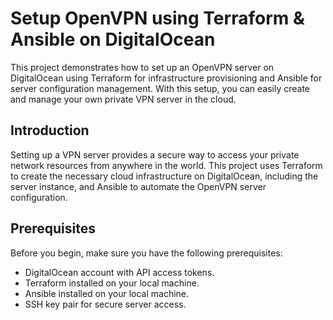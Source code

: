 # Setup OpenVPN using Terraform & Ansible on DigitalOcean


This project demonstrates how to set up an OpenVPN server on DigitalOcean using Terraform for infrastructure provisioning and Ansible for server configuration management. With this setup, you can easily create and manage your own private VPN server in the cloud.


## Introduction

Setting up a VPN server provides a secure way to access your private network resources from anywhere in the world. This project uses Terraform to create the necessary cloud infrastructure on DigitalOcean, including the server instance, and Ansible to automate the OpenVPN server configuration.

## Prerequisites

Before you begin, make sure you have the following prerequisites:

- DigitalOcean account with API access tokens.
- Terraform installed on your local machine.
- Ansible installed on your local machine.
- SSH key pair for secure server access.

